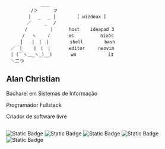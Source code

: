 ```

             ＿＿     
　　 　　　/＞　    フ   
　　　　　| 　_　 _ |        [ wizdoux ]
　 　　　／     _  ノ      
　　 　 /　　　 　 |      host    ideapad 3
　　　 /　 ヽ　　 ﾉ       os          nixos
　 　 │　　|　|　|        shell        bash 
　／￣|　　 |　|　|       editor     neovim 
　| (￣ヽ＿_ヽ_)__)       wm            i3 
　＼二つ

```

## Alan Christian

Bacharel em Sistemas de Informação

Programador Fullstack

Criador de software livre

##
![Static Badge](https://img.shields.io/badge/shell-4EAA25?style=for-the-badge)
![Static Badge](https://img.shields.io/badge/git-F05032?style=for-the-badge)
![Static Badge](https://img.shields.io/badge/c-A8B9CC?style=for-the-badge)
![Static Badge](https://img.shields.io/badge/javascript-F7DF1E?style=for-the-badge)
![Static Badge](https://img.shields.io/badge/python-3776AB?style=for-the-badge)

